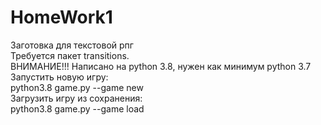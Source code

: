 # HomeWork1
Заготовка для текстовой рпг<br/>
Требуется пакет transitions. <br/>
ВНИМАНИЕ!!! Написано на python 3.8, нужен как минимум python 3.7 <br/>
Запустить новую игру:<br/>
python3.8 game.py --game new<br/>
Загрузить игру из сохранения:<br/>
python3.8 game.py --game load

